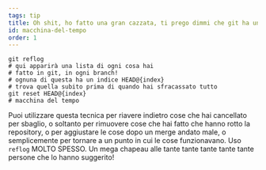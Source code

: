 ```yaml
---
tags: tip
title: Oh shit, ho fatto una gran cazzata, ti prego dimmi che git ha una macchina del tempo!?!
id: macchina-del-tempo
order: 1
---
```


```git
git reflog
# qui apparirà una lista di ogni cosa hai
# fatto in git, in ogni branch!
# ognuna di questa ha un indice HEAD@{index}
# trova quella subito prima di quando hai sfracassato tutto
git reset HEAD@{index}
# macchina del tempo
```

Puoi utilizzare questa tecnica per riavere indietro cose che hai cancellato per sbaglio, o soltanto per rimuovere cose che hai fatto che hanno rotto la repository, o per aggiustare le cose dopo un merge andato male, o semplicemente per tornare a un punto in cui le cose funzionavano. Uso `reflog` MOLTO SPESSO. Un mega chapeau alle tante tante tante tante tante persone che lo hanno suggerito!